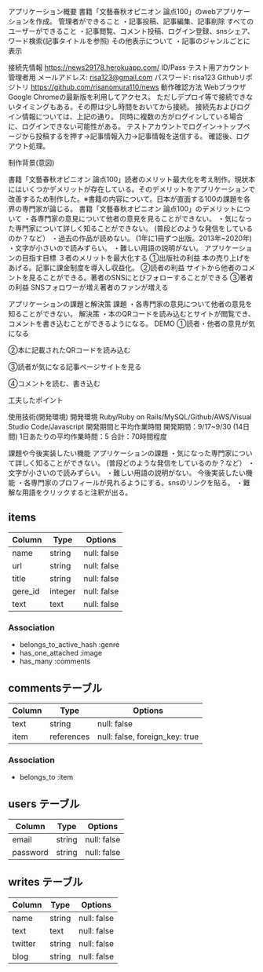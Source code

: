アプリケーション概要
書籍「文藝春秋オピニオン 論点100」のwebアプリケーションを作成。
管理者ができること
・記事投稿、記事編集、記事削除
すべてのユーザーができること
・記事閲覧、コメント投稿、ログイン登録、snsシェア、ワード検索(記事タイトルを参照)
その他表示について
・記事のジャンルごとに表示

接続先情報
https://news29178.herokuapp.com/
ID/Pass
テスト用アカウント
管理者用
メールアドレス: risa123@gmail.com
パスワード: risa123
Githubリポジトリ
https://github.com/risanomura110/news
動作確認方法
WebブラウザGoogle Chromeの最新版を利用してアクセス。
ただしデプロイ等で接続できないタイミングもある。その際は少し時間をおいてから接続。
接続先およびログイン情報については、上記の通り。
同時に複数の方がログインしている場合に、ログインできない可能性がある。
テストアカウントでログイン→トップページから投稿するを押す→記事情報入力→記事情報を送信する。
確認後、ログアウト処理。

制作背景(意図)

書籍「文藝春秋オピニオン 論点100」読者のメリット最大化を考え制作。現状本にはいくつかデメリットが存在している。そのデメリットをアプリケーションで改善するため制作した。※書籍の内容について。日本が直面する100の課題を各界の専門家が論じる。
書籍「文藝春秋オピニオン 論点100」のデメリットについて
・各専門家の意見について他者の意見を見ることができない。
・気になった専門家について詳しく知ることができない。
(普段どのような発信をしているのか？など）
・過去の作品が読めない。
(1年に1冊ずつ出版。2013年~2020年)
・文字が小さいので読みずらい。
・難しい用語の説明がない。
アプリケーションの目指す目標
３者のメリットを最大化する
①出版社の利益
本の売り上げをあげる。記事に課金制度を導入し収益化。
②読者の利益
サイトから他者のコメントを見ることができる。著者のSNSにとびフォローすることができる
③著者の利益
SNSフォロワーが増え著者のファンが増える

アプリケーションの課題と解決策
課題
・各専門家の意見について他者の意見を知ることができない。
解決策
・本のQRコードを読み込むとサイトが閲覧でき、コメントを書き込むことができるようになる。
DEMO
①読者・他者の意見が気になる

②本に記載されたQRコードを読み込む

③読者が気になる記事ページサイトを見る

④コメントを読む、書き込む



工夫したポイント

使用技術(開発環境)
開発環境
Ruby/Ruby on Rails/MySQL/Github/AWS/Visual Studio Code/Javascript
開発期間と平均作業時間
開発期間：9/17~9/30 (14日間)
1日あたりの平均作業時間：5
合計：70時間程度

課題や今後実装したい機能
アプリケーションの課題
・気になった専門家について詳しく知ることができない。
(普段どのような発信をしているのか？など）
・文字が小さいので読みずらい。
・難しい用語の説明がない。
今後実装したい機能
・各専門家のプロフィールが見れるようにする。snsのリンクを貼る。
・難解な用語をクリックすると注釈が出る。


## items 
| Column    | Type      | Options                        |
| ------    | ------    | ------------------------------ |
| name      | string    | null: false                    |
| url       | string    | null: false                    |
| title     | string    | null: false                    |
| gere_id   | integer   | null: false                    |
| text      | text      | null: false                    |

### Association
- belongs_to_active_hash :genre
- has_one_attached :image
- has_many :comments


## commentsテーブル

| Column | Type       | Options                        |
| ------ | ---------- | ------------------------------ |
| text   | string     | null: false                    |
| item   | references | null: false, foreign_key: true |

### Association

- belongs_to :item

## users テーブル

| Column      | Type    | Options     |
| ------------| ------  | ----------- |
| email       | string  | null: false |
| password    | string  | null: false |

## writes テーブル

| Column      | Type    | Options     |
| ------------| ------  | ----------- |
| name        | string  | null: false |
| text        | text    | null: false |
| twitter     | string  | null: false |
| blog        | string  | null: false |
